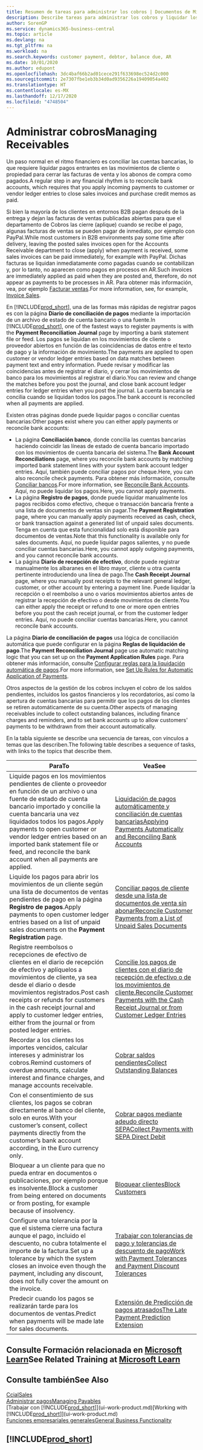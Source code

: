 ```yaml
---
title: Resumen de tareas para administrar los cobros | Documentos de Microsoft
description: Describe tareas para administrar los cobros y liquidar los pagos en los movimientos de cliente o proveedor.
author: SorenGP
ms.service: dynamics365-business-central
ms.topic: article
ms.devlang: na
ms.tgt_pltfrm: na
ms.workload: na
ms.search.keywords: customer payment, debtor, balance due, AR
ms.date: 10/01/2020
ms.author: edupont
ms.openlocfilehash: 3dc4baf66b2ad01cece291f633698ec524d2c000
ms.sourcegitcommit: 2e7307fbe1eb3b34d0ad9356226a19409054a402
ms.translationtype: HT
ms.contentlocale: es-MX
ms.lasthandoff: 12/17/2020
ms.locfileid: "4748504"
---
```

# <a name="managing-receivables"></a><span data-ttu-id="18235-103">Administrar cobros</span><span class="sxs-lookup"><span data-stu-id="18235-103">Managing Receivables</span></span>

<span data-ttu-id="18235-104">Un paso normal en el ritmo financiero es conciliar las cuentas bancarias, lo que requiere liquidar pagos entrantes en las movimientos de cliente o propiedad para cerrar las facturas de venta y los abonos de compra como pagados.</span><span class="sxs-lookup"><span data-stu-id="18235-104">A regular step in any financial rhythm is to reconcile bank accounts, which requires that you apply incoming payments to customer or vendor ledger entries to close sales invoices and purchase credit memos as paid.</span></span>

<span data-ttu-id="18235-105">Si bien la mayoría de los clientes en entornos B2B pagan después de la entrega y dejan las facturas de ventas publicadas abiertas para que el departamento de Cobros las cierre (aplique) cuando se recibe el pago, algunas facturas de ventas se pueden pagar de inmediato, por ejemplo con PayPal.</span><span class="sxs-lookup"><span data-stu-id="18235-105">While most customers in B2B environments pay some time after delivery, leaving the posted sales invoices open for the Accounts Receivable department to close (apply) when payment is received, some sales invoices can be paid immediately, for example with PayPal.</span></span> <span data-ttu-id="18235-106">Dichas facturas se liquidan inmediatamente como pagadas cuando se contabilizan y, por lo tanto, no aparecen como pagos en procesos en AR.</span><span class="sxs-lookup"><span data-stu-id="18235-106">Such invoices are immediately applied as paid when they are posted and, therefore, do not appear as payments to be processes in AR.</span></span> <span data-ttu-id="18235-107">Para obtener más información, vea, por ejemplo [Facturar ventas](sales-how-invoice-sales.md).</span><span class="sxs-lookup"><span data-stu-id="18235-107">For more information, see, for example, [Invoice Sales](sales-how-invoice-sales.md).</span></span>  

<span data-ttu-id="18235-108">En [!INCLUDE[prod_short](includes/prod_short.md)], una de las formas más rápidas de registrar pagos es con la página **Diario de conciliación de pagos** mediante la importación de un archivo de estado de cuenta bancario o una fuente.</span><span class="sxs-lookup"><span data-stu-id="18235-108">In [!INCLUDE[prod_short](includes/prod_short.md)], one of the fastest ways to register payments is with the **Payment Reconciliation Journal** page by importing a bank statement file or feed.</span></span> <span data-ttu-id="18235-109">Los pagos se liquidan en los movimientos de cliente o proveedor abiertos en función de las coincidencias de datos entre el texto de pago y la información de movimiento.</span><span class="sxs-lookup"><span data-stu-id="18235-109">The payments are applied to open customer or vendor ledger entries based on data matches between payment text and entry information.</span></span> <span data-ttu-id="18235-110">Puede revisar y modificar las coincidencias antes de registrar el diario, y cerrar los movimientos de banco para los movimientos al registrar el diario.</span><span class="sxs-lookup"><span data-stu-id="18235-110">You can review and change the matches before you post the journal, and close bank account ledger entries for ledger entries when you post the journal.</span></span> <span data-ttu-id="18235-111">La cuenta bancaria se concilia cuando se liquidan todos los pagos.</span><span class="sxs-lookup"><span data-stu-id="18235-111">The bank account is reconciled when all payments are applied.</span></span>

<span data-ttu-id="18235-112">Existen otras páginas donde puede liquidar pagos o conciliar cuentas bancarias:</span><span class="sxs-lookup"><span data-stu-id="18235-112">Other pages exist where you can either apply payments or reconcile bank accounts:</span></span>

* <span data-ttu-id="18235-113">La página **Conciliación banco**, donde concilia las cuentas bancarias haciendo coincidir las líneas de estado de cuenta bancario importado con los movimientos de cuenta bancaria del sistema.</span><span class="sxs-lookup"><span data-stu-id="18235-113">The **Bank Account Reconciliations** page, where you reconcile bank accounts by matching imported bank statement lines with your system bank account ledger entries.</span></span> <span data-ttu-id="18235-114">Aquí, también puede conciliar pagos por cheque.</span><span class="sxs-lookup"><span data-stu-id="18235-114">Here, you can also reconcile check payments.</span></span> <span data-ttu-id="18235-115">Para obtener más información, consulte [Conciliar bancos](bank-how-reconcile-bank-accounts-separately.md).</span><span class="sxs-lookup"><span data-stu-id="18235-115">For more information, see [Reconcile Bank Accounts](bank-how-reconcile-bank-accounts-separately.md).</span></span> <span data-ttu-id="18235-116">Aquí, no puede liquidar los pagos.</span><span class="sxs-lookup"><span data-stu-id="18235-116">Here, you cannot apply payments.</span></span>
* <span data-ttu-id="18235-117">La página **Registro de pagos**, donde puede liquidar manualmente los pagos recibidos como efectivo, cheque o transacción bancaria frente a una lista de documentos de ventas sin pagar.</span><span class="sxs-lookup"><span data-stu-id="18235-117">The **Payment Registration** page, where you can manually apply payments received as cash, check, or bank transaction against a generated list of unpaid sales documents.</span></span> <span data-ttu-id="18235-118">Tenga en cuenta que esta funcionalidad solo está disponible para documentos de ventas.</span><span class="sxs-lookup"><span data-stu-id="18235-118">Note that this functionality is available only for sales documents.</span></span> <span data-ttu-id="18235-119">Aquí, no puede liquidar pagos salientes, y no puede conciliar cuentas bancarias.</span><span class="sxs-lookup"><span data-stu-id="18235-119">Here, you cannot apply outgoing payments, and you cannot reconcile bank accounts.</span></span>
* <span data-ttu-id="18235-120">La página **Diario de recepción de efectivo**, donde puede registrar manualmente los albaranes en el libro mayor, cliente u otra cuenta pertinente introduciendo una línea de pago.</span><span class="sxs-lookup"><span data-stu-id="18235-120">The **Cash Receipt Journal** page, where you manually post receipts to the relevant general ledger, customer, or other account by entering a payment line.</span></span> <span data-ttu-id="18235-121">Puede liquidar la recepción o el reembolso a uno o varios movimientos abiertos antes de registrar la recepción de efectivo o desde movimientos de cliente.</span><span class="sxs-lookup"><span data-stu-id="18235-121">You can either apply the receipt or refund to one or more open entries before you post the cash receipt journal, or from the customer ledger entries.</span></span> <span data-ttu-id="18235-122">Aquí, no puede conciliar cuentas bancarias.</span><span class="sxs-lookup"><span data-stu-id="18235-122">Here, you cannot reconcile bank accounts.</span></span>

<span data-ttu-id="18235-123">La página **Diario de conciliación de pagos** usa lógica de conciliación automática que puede configurar en la página **Reglas de liquidación de pago**.</span><span class="sxs-lookup"><span data-stu-id="18235-123">The **Payment Reconciliation Journal** page use automatic matching logic that you can set up on the **Payment Application Rules** page.</span></span> <span data-ttu-id="18235-124">Para obtener más información, consulte [Configurar reglas para la liquidación automática de pagos](receivables-how-set-up-payment-application-rules.md).</span><span class="sxs-lookup"><span data-stu-id="18235-124">For more information, see [Set Up Rules for Automatic Application of Payments](receivables-how-set-up-payment-application-rules.md).</span></span>  

<span data-ttu-id="18235-125">Otros aspectos de la gestión de los cobros incluyen el cobro de los saldos pendientes, incluidos los gastos financieros y los recordatorios, así como la apertura de cuentas bancarias para permitir que los pagos de los clientes se retiren automáticamente de su cuenta.</span><span class="sxs-lookup"><span data-stu-id="18235-125">Other aspects of managing receivables include to collect outstanding balances, including finance charges and reminders, and to set bank accounts up to allow customers' payments to be withdrawn from their account automatically.</span></span>

<span data-ttu-id="18235-126">En la tabla siguiente se describe una secuencia de tareas, con vínculos a temas que las describen.</span><span class="sxs-lookup"><span data-stu-id="18235-126">The following table describes a sequence of tasks, with links to the topics that describe them.</span></span>  

| <span data-ttu-id="18235-127">Para</span><span class="sxs-lookup"><span data-stu-id="18235-127">To</span></span> | <span data-ttu-id="18235-128">Vea</span><span class="sxs-lookup"><span data-stu-id="18235-128">See</span></span> |
| --- | --- |
| <span data-ttu-id="18235-129">Liquide pagos en los movimientos pendientes de cliente o proveedor en función de un archivo o una fuente de estado de cuenta bancario importado y concilie la cuenta bancaria una vez liquidados todos los pagos.</span><span class="sxs-lookup"><span data-stu-id="18235-129">Apply payments to open customer or vendor ledger entries based on an imported bank statement file or feed, and reconcile the bank account when all payments are applied.</span></span> |[<span data-ttu-id="18235-130">Liquidación de pagos automáticamente y conciliación de cuentas bancarias</span><span class="sxs-lookup"><span data-stu-id="18235-130">Applying Payments Automatically and Reconciling Bank Accounts</span></span>](receivables-apply-payments-auto-reconcile-bank-accounts.md) |
| <span data-ttu-id="18235-131">Liquide los pagos para abrir los movimientos de un cliente según una lista de documentos de ventas pendientes de pago en la página **Registro de pagos**.</span><span class="sxs-lookup"><span data-stu-id="18235-131">Apply payments to open customer ledger entries based on a list of unpaid sales documents on the **Payment Registration** page.</span></span> |[<span data-ttu-id="18235-132">Conciliar pagos de cliente desde una lista de documentos de venta sin abonar</span><span class="sxs-lookup"><span data-stu-id="18235-132">Reconcile Customer Payments from a List of Unpaid Sales Documents</span></span>](receivables-how-reconcile-customer-payments-list-unpaid-sales-documents.md) |
| <span data-ttu-id="18235-133">Registre reembolsos o recepciones de efectivo de clientes en el diario de recepción de efectivo y aplíquelos a movimientos de cliente, ya sea desde el diario o desde movimientos registrados.</span><span class="sxs-lookup"><span data-stu-id="18235-133">Post cash receipts or refunds for customers in the cash receipt journal and apply to customer ledger entries, either from the journal or from posted ledger entries.</span></span> |[<span data-ttu-id="18235-134">Concilie los pagos de clientes con el diario de recepción de efectivo o de los movimientos de cliente.</span><span class="sxs-lookup"><span data-stu-id="18235-134">Reconcile Customer Payments with the Cash Receipt Journal or from Customer Ledger Entries</span></span>](receivables-how-apply-sales-transactions-manually.md) |
| <span data-ttu-id="18235-135">Recordar a los clientes los importes vencidos, calcular intereses y administrar los cobros.</span><span class="sxs-lookup"><span data-stu-id="18235-135">Remind customers of overdue amounts, calculate interest and finance charges, and manage accounts receivable.</span></span> |[<span data-ttu-id="18235-136">Cobrar saldos pendientes</span><span class="sxs-lookup"><span data-stu-id="18235-136">Collect Outstanding Balances</span></span>](receivables-collect-outstanding-balances.md) |
|<span data-ttu-id="18235-137">Con el consentimiento de sus clientes, los pagos se cobran directamente al banco del cliente, solo en euros.</span><span class="sxs-lookup"><span data-stu-id="18235-137">With your customer’s consent, collect payments directly from the customer’s bank account according, in the Euro currency only.</span></span>|[<span data-ttu-id="18235-138">Cobrar pagos mediante adeudo directo SEPA</span><span class="sxs-lookup"><span data-stu-id="18235-138">Collect Payments with SEPA Direct Debit</span></span>](finance-collect-payments-with-sepa-direct-debit.md)|
|<span data-ttu-id="18235-139">Bloquear a un cliente para que no pueda entrar en documentos o publicaciones, por ejemplo porque es insolvente.</span><span class="sxs-lookup"><span data-stu-id="18235-139">Block a customer from being entered on documents or from posting, for example because of insolvency.</span></span>|[<span data-ttu-id="18235-140">Bloquear clientes</span><span class="sxs-lookup"><span data-stu-id="18235-140">Block Customers</span></span>](receivables-how-block-customers.md)|
|<span data-ttu-id="18235-141">Configure una tolerancia por la que el sistema cierre una factura aunque el pago, incluido el descuento, no cubra totalmente el importe de la factura.</span><span class="sxs-lookup"><span data-stu-id="18235-141">Set up a tolerance by which the system closes an invoice even though the payment, including any discount, does not fully cover the amount on the invoice.</span></span>|[<span data-ttu-id="18235-142">Trabajar con tolerancias de pago y tolerancias de descuento de pago</span><span class="sxs-lookup"><span data-stu-id="18235-142">Work with Payment Tolerances and Payment Discount Tolerances</span></span>](finance-payment-tolerance-and-payment-discount-tolerance.md)|
| <span data-ttu-id="18235-143">Predecir cuando los pagos se realizarán tarde para los documentos de ventas.</span><span class="sxs-lookup"><span data-stu-id="18235-143">Predict when payments will be made late for sales documents.</span></span> | [<span data-ttu-id="18235-144">Extensión de Predicción de pagos atrasados</span><span class="sxs-lookup"><span data-stu-id="18235-144">The Late Payment Prediction Extension</span></span>](ui-extensions-late-payment-prediction.md) |

## <a name="see-related-training-at-microsoft-learn"></a><span data-ttu-id="18235-145">Consulte Formación relacionada en [Microsoft Learn](/learn/paths/process-customer-vendor-payments-dynamics-365-business-central/)</span><span class="sxs-lookup"><span data-stu-id="18235-145">See Related Training at [Microsoft Learn](/learn/paths/process-customer-vendor-payments-dynamics-365-business-central/)</span></span>

## <a name="see-also"></a><span data-ttu-id="18235-146">Consulte también</span><span class="sxs-lookup"><span data-stu-id="18235-146">See Also</span></span>
[<span data-ttu-id="18235-147">Ccial</span><span class="sxs-lookup"><span data-stu-id="18235-147">Sales</span></span>](sales-manage-sales.md)  
[<span data-ttu-id="18235-148">Administrar pagos</span><span class="sxs-lookup"><span data-stu-id="18235-148">Managing Payables</span></span>](payables-manage-payables.md)  
<span data-ttu-id="18235-149">[Trabajar con [!INCLUDE[prod_short](includes/prod_short.md)]](ui-work-product.md)</span><span class="sxs-lookup"><span data-stu-id="18235-149">[Working with [!INCLUDE[prod_short](includes/prod_short.md)]](ui-work-product.md)</span></span>  
[<span data-ttu-id="18235-150">Funciones empresariales generales</span><span class="sxs-lookup"><span data-stu-id="18235-150">General Business Functionality</span></span>](ui-across-business-areas.md)

## [!INCLUDE[prod_short](includes/free_trial_md.md)]  

